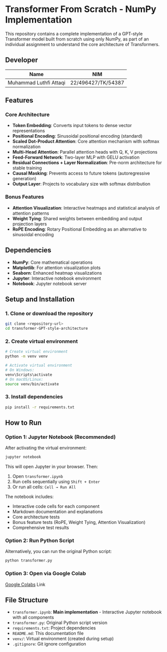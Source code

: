 # Transformer From Scratch - NumPy Implementation

This repository contains a complete implementation of a GPT-style Transformer model built from scratch using only NumPy, as part of an individual assignment to understand the core architecture of Transformers.

## Developer

| Name | NIM |
|------|-----|
| Muhammad Luthfi Attaqi | 22/496427/TK/54387 |

## Features

### Core Architecture
- **Token Embedding**: Converts input tokens to dense vector representations
- **Positional Encoding**: Sinusoidal positional encoding (standard)
- **Scaled Dot-Product Attention**: Core attention mechanism with softmax normalization
- **Multi-Head Attention**: Parallel attention heads with Q, K, V projections
- **Feed-Forward Network**: Two-layer MLP with GELU activation
- **Residual Connections + Layer Normalization**: Pre-norm architecture for stable training
- **Causal Masking**: Prevents access to future tokens (autoregressive generation)
- **Output Layer**: Projects to vocabulary size with softmax distribution

### Bonus Features
- **Attention Visualization**: Interactive heatmaps and statistical analysis of attention patterns
- **Weight Tying**: Shared weights between embedding and output projection layers
- **RoPE Encoding**: Rotary Positional Embedding as an alternative to sinusoidal encoding

## Dependencies

- **NumPy**: Core mathematical operations
- **Matplotlib**: For attention visualization plots
- **Seaborn**: Enhanced heatmap visualizations
- **Jupyter**: Interactive notebook environment
- **Notebook**: Jupyter notebook server

## Setup and Installation

### 1. Clone or download the repository

```bash
git clone <repository-url>
cd transformer-GPT-style-architecture
```

### 2. Create virtual environment

```bash
# Create virtual environment
python -m venv venv

# Activate virtual environment
# On Windows:
venv\Scripts\activate
# On macOS/Linux:
source venv/bin/activate
```

### 3. Install dependencies

```bash
pip install -r requirements.txt
```

## How to Run

### Option 1: Jupyter Notebook (Recommended)

After activating the virtual environment:

```bash
jupyter notebook
```

This will open Jupyter in your browser. Then:
1. Open `transformer.ipynb`
2. Run cells sequentially using `Shift + Enter`
3. Or run all cells: `Cell → Run All`

The notebook includes:
- Interactive code cells for each component
- Markdown documentation and explanations
- Core architecture tests
- Bonus feature tests (RoPE, Weight Tying, Attention Visualization)
- Comprehensive test results


### Option 2: Run Python Script

Alternatively, you can run the original Python script:

```bash
python transformer.py
```

### Option 3: Open via Google Colab

[Google Colabs](https://colab.research.google.com/drive/1Z20SHd1Mx2aEJW8DyTdpwGgcepirhbB9?usp=sharing) Link

## File Structure

- `transformer.ipynb`: **Main implementation** - Interactive Jupyter notebook with all components
- `transformer.py`: Original Python script version
- `requirements.txt`: Project dependencies
- `README.md`: This documentation file
- `venv/`: Virtual environment (created during setup)
- `.gitignore`: Git ignore configuration
